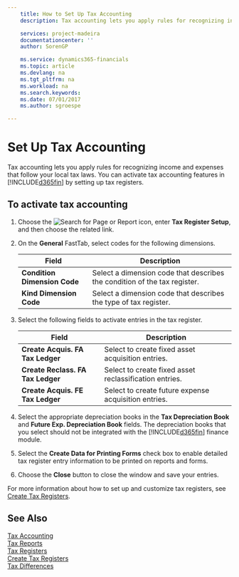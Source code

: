 ```yaml
---
    title: How to Set Up Tax Accounting
    description: Tax accounting lets you apply rules for recognizing income and expenses that follow your local tax laws. You can activate tax accounting features in [!INCLUDE[d365fin](../../includes/d365fin_md.md)] by setting up tax registers.

    services: project-madeira 
    documentationcenter: ''
    author: SorenGP

    ms.service: dynamics365-financials
    ms.topic: article
    ms.devlang: na
    ms.tgt_pltfrm: na
    ms.workload: na
    ms.search.keywords:
    ms.date: 07/01/2017
    ms.author: sgroespe

---
```

# Set Up Tax Accounting
Tax accounting lets you apply rules for recognizing income and expenses that follow your local tax laws. You can activate tax accounting features in [!INCLUDE[d365fin](../../includes/d365fin_md.md)] by setting up tax registers.  

## To activate tax accounting  

1.  Choose the ![Search for Page or Report](../../media/ui-search/search_small.png "Search for Page or Report icon") icon, enter **Tax Register Setup**, and then choose the related link.  
2.  On the **General** FastTab, select codes for the following dimensions.  

    |Field|Description|  
    |---------------------------------|---------------------------------------|  
    |**Condition Dimension Code**|Select a dimension code that describes the condition of the tax register.|  
    |**Kind Dimension Code**|Select a dimension code that describes the type of tax register.|  

3.  Select the following fields to activate entries in the tax register.  

    |Field|Description|  
    |---------------------------------|---------------------------------------|  
    |**Create Acquis. FA Tax Ledger**|Select to create fixed asset acquisition entries.|  
    |**Create Reclass. FA Tax Ledger**|Select to create fixed asset reclassification entries.|  
    |**Create Acquis. FE Tax Ledger**|Select to create future expense acquisition entries.|  

4.  Select the appropriate depreciation books in the **Tax Depreciation Book** and **Future Exp. Depreciation Book** fields. The depreciation books that you select should not be integrated with the [!INCLUDE[d365fin](../../includes/d365fin_md.md)] finance module.  

5.  Select the **Create Data for Printing Forms** check box to enable detailed tax register entry information to be printed on reports and forms.  
6.  Choose the **Close** button to close the window and save your entries.  

For more information about how to set up and customize tax registers, see [Create Tax Registers](how-to-create-tax-registers.md).  

## See Also  
 [Tax Accounting](tax-accounting.md)   
 [Tax Reports](assetId:///e42ca8e7-1cee-4fb8-9f71-e596f29cabc3)   
 [Tax Registers](tax-registers.md)   
 [Create Tax Registers](how-to-create-tax-registers.md)   
 [Tax Differences](tax-differences.md)

